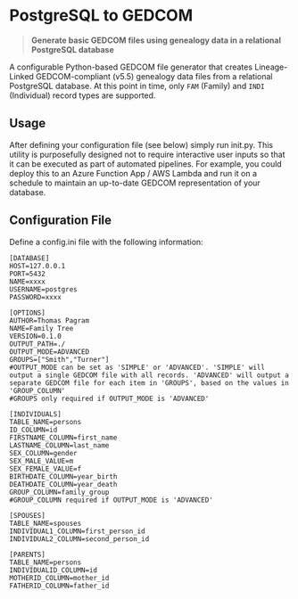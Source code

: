 # PostgreSQL to GEDCOM

> **Generate basic GEDCOM files using genealogy data in a relational PostgreSQL database**

A configurable Python-based GEDCOM file generator that creates Lineage-Linked GEDCOM-compliant (v5.5) genealogy data files from a relational PostgreSQL database. At this point in time, only `FAM` (Family) and `INDI` (Individual) record types are supported.

## Usage
After defining your configuration file (see below) simply run init.py. This utility is purposefully designed not to require interactive user inputs so that it can be executed as part of automated pipelines. For example, you could deploy this to an Azure Function App / AWS Lambda and run it on a schedule to maintain an up-to-date GEDCOM representation of your database.

## Configuration File
Define a config.ini file with the following information:
```
[DATABASE]
HOST=127.0.0.1
PORT=5432
NAME=xxxx
USERNAME=postgres
PASSWORD=xxxx

[OPTIONS]
AUTHOR=Thomas Pagram
NAME=Family Tree
VERSION=0.1.0
OUTPUT_PATH=./
OUTPUT_MODE=ADVANCED
GROUPS=["Smith","Turner"] 
#OUTPUT_MODE can be set as 'SIMPLE' or 'ADVANCED'. 'SIMPLE' will output a single GEDCOM file with all records. 'ADVANCED' will output a separate GEDCOM file for each item in 'GROUPS', based on the values in 'GROUP_COLUMN'
#GROUPS only required if OUTPUT_MODE is 'ADVANCED'

[INDIVIDUALS]
TABLE_NAME=persons
ID_COLUMN=id
FIRSTNAME_COLUMN=first_name
LASTNAME_COLUMN=last_name
SEX_COLUMN=gender
SEX_MALE_VALUE=m
SEX_FEMALE_VALUE=f
BIRTHDATE_COLUMN=year_birth
DEATHDATE_COLUMN=year_death
GROUP_COLUMN=family_group
#GROUP_COLUMN required if OUTPUT_MODE is 'ADVANCED'

[SPOUSES]
TABLE_NAME=spouses
INDIVIDUAL1_COLUMN=first_person_id
INDIVIDUAL2_COLUMN=second_person_id

[PARENTS]
TABLE_NAME=persons
INDIVIDUALID_COLUMN=id
MOTHERID_COLUMN=mother_id
FATHERID_COLUMN=father_id
```